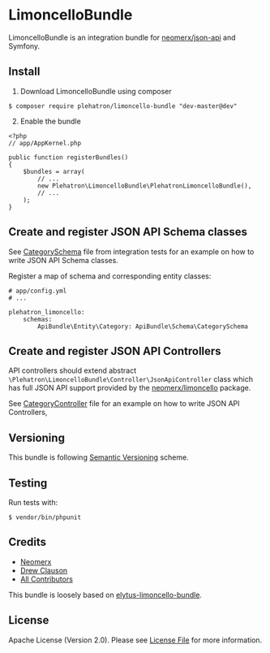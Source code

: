 LimoncelloBundle
================

LimoncelloBundle is an integration bundle for [neomerx/json-api](https://github.com/neomerx/json-api) and Symfony.

## Install

1. Download LimoncelloBundle using composer

```
$ composer require plehatron/limoncello-bundle "dev-master@dev"
```

2. Enable the bundle

```
<?php
// app/AppKernel.php

public function registerBundles()
{
    $bundles = array(
        // ...
        new Plehatron\LimoncelloBundle\PlehatronLimoncelloBundle(),
        // ...
    );
}
```

## Create and register JSON API Schema classes

See [CategorySchema](Tests/Integration/Fixture/ApiBundle/Schema/CategorySchema.php) file from integration tests for an
example on how to write JSON API Schema classes.

Register a map of schema and corresponding entity classes:
```
# app/config.yml
# ...

plehatron_limoncello:
    schemas:
        ApiBundle\Entity\Category: ApiBundle\Schema\CategorySchema
```

## Create and register JSON API Controllers

API controllers should extend abstract `\Plehatron\LimoncelloBundle\Controller\JsonApiController` class which has full JSON API support provided by the
[neomerx/limoncello](https://github.com/neomerx/limoncello) package.

See [CategoryController](Tests/Integration/Fixture/ApiBundle/Controller/CategoryController.php) file for an example on
how to write JSON API Controllers,

## Versioning

This bundle is following [Semantic Versioning](http://semver.org/) scheme.

## Testing

Run tests with:

```
$ vendor/bin/phpunit
```

## Credits

- [Neomerx](https://github.com/neomerx)
- [Drew Clauson](https://github.com/drewclauson)
- [All Contributors](../../contributors)

This bundle is loosely based on [elytus-limoncello-bundle](https://github.com/drewclauson/elytus-limoncello-bundle).

## License

Apache License (Version 2.0). Please see [License File](LICENSE) for more information.
